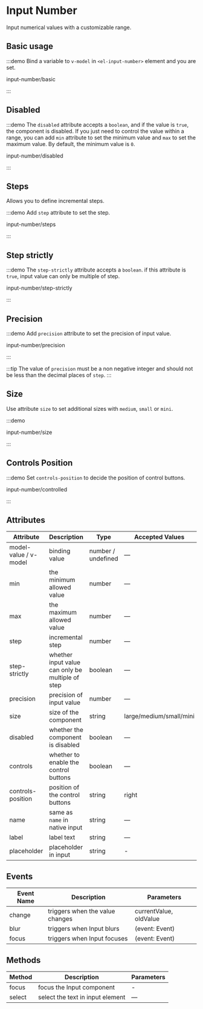 # Input Number

Input numerical values with a customizable range.

## Basic usage

:::demo Bind a variable to `v-model` in `<el-input-number>` element and you are set.

input-number/basic

:::

## Disabled

:::demo The `disabled` attribute accepts a `boolean`, and if the value is `true`, the component is disabled. If you just need to control the value within a range, you can add `min` attribute to set the minimum value and `max` to set the maximum value. By default, the minimum value is `0`.

input-number/disabled

:::

## Steps

Allows you to define incremental steps.

:::demo Add `step` attribute to set the step.

input-number/steps

:::

## Step strictly

:::demo The `step-strictly` attribute accepts a `boolean`. if this attribute is `true`, input value can only be multiple of step.

input-number/step-strictly

:::

## Precision

:::demo Add `precision` attribute to set the precision of input value.

input-number/precision

:::

:::tip
The value of `precision` must be a non negative integer and should not be less than the decimal places of `step`.
:::

## Size

Use attribute `size` to set additional sizes with `medium`, `small` or `mini`.

:::demo

input-number/size

:::

## Controls Position

:::demo Set `controls-position` to decide the position of control buttons.

input-number/controlled

:::

## Attributes

| Attribute             | Description                                      | Type               | Accepted Values         | Default     |
| --------------------- | ------------------------------------------------ | ------------------ | ----------------------- | ----------- |
| model-value / v-model | binding value                                    | number / undefined | —                       | 0           |
| min                   | the minimum allowed value                        | number             | —                       | `-Infinity` |
| max                   | the maximum allowed value                        | number             | —                       | `Infinity`  |
| step                  | incremental step                                 | number             | —                       | 1           |
| step-strictly         | whether input value can only be multiple of step | boolean            | —                       | false       |
| precision             | precision of input value                         | number             | —                       | —           |
| size                  | size of the component                            | string             | large/medium/small/mini | large       |
| disabled              | whether the component is disabled                | boolean            | —                       | false       |
| controls              | whether to enable the control buttons            | boolean            | —                       | true        |
| controls-position     | position of the control buttons                  | string             | right                   | -           |
| name                  | same as `name` in native input                   | string             | —                       | —           |
| label                 | label text                                       | string             | —                       | —           |
| placeholder           | placeholder in input                             | string             | -                       | -           |

## Events

| Event Name | Description                     | Parameters             |
| ---------- | ------------------------------- | ---------------------- |
| change     | triggers when the value changes | currentValue, oldValue |
| blur       | triggers when Input blurs       | (event: Event)         |
| focus      | triggers when Input focuses     | (event: Event)         |

## Methods

| Method | Description                      | Parameters |
| ------ | -------------------------------- | ---------- |
| focus  | focus the Input component        | -          |
| select | select the text in input element | —          |
